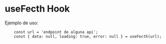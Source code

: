 # useFecth Hook

Ejemplo de uso:
```
    const url = 'endpoint de alguna api';
    const { data: null, loading: true, error: null } = useFecth(url);
```